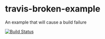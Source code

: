 # travis-broken-example

An example that will cause a build failure

[![Build Status](https://travis-ci.org/gennadyi/travis-broken-example.svg?branch=master)](https://travis-ci.org/gennadyi/travis-broken-example)
 
